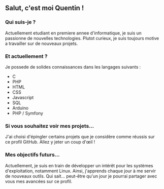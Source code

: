 ## Salut, c'est moi Quentin !

### Qui suis-je ?
Actuellement etudiant en premiere annee d'informatique, je suis un passionne de nouvelles technologies. Plutot curieux, je suis toujours motive a travailler sur de nouveaux projets.

### Et actuellement ?
Je possede de solides connaissances dans les langages suivants :
<ul>
  <li>C</li>
  <li>PHP</li>
  <li>HTML</li>
  <li>CSS</li>
  <li>Javascript</li>
  <li>SQL</li>
  <li>Arduino</li>
  <li>PHP / Symfony</li>
</ul>

### Si vous souhaitez voir mes projets...
J'ai choisi d'épingler certains projets que je considère comme réussis sur ce profil GitHub. Allez y jeter un coup d'œil !

###  Mes objectifs futurs...
Actuellement, je suis en train de développer un intérêt pour les systèmes d'exploitation, notamment Linux. Ainsi, j'apprends chaque jour à me servir de nouveaux outils. Qui sait... peut-être qu'un jour je pourrai partager avec vous mes avancées sur ce profil.
